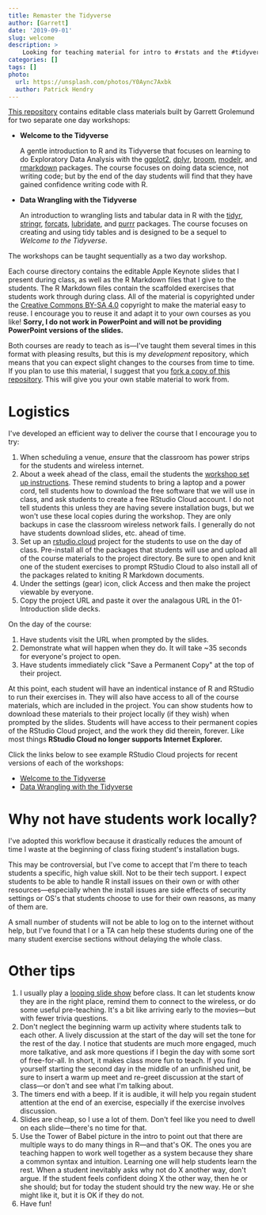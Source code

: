 ```yaml
---
title: Remaster the Tidyverse
author: [Garrett]
date: '2019-09-01'
slug: welcome
description: >
    Looking for teaching material for intro to #rstats and the #tidyverse? I've made mine easier to reuse. Please help yourself!
categories: []
tags: []
photo:
  url: https://unsplash.com/photos/Y0Aync7Axbk
  author: Patrick Hendry
---
```





[This repository](https://github.com/rstudio-education/remaster-the-tidyverse/tree/master) contains editable class materials built by Garrett Grolemund for two separate one day workshops:

* **Welcome to the Tidyverse**
    
    A gentle introduction to R and its Tidyverse that focuses on learning to do Exploratory Data Analysis with the [ggplot2](https://ggplot2.tidyverse.org/), [dplyr](https://dplyr.tidyverse.org/), [broom](https://broom.tidyverse.org/), [modelr](https://modelr.tidyverse.org/), and [rmarkdown](https://rmarkdown.rstudio.com/) packages. The course focuses on doing data science, not writing code; but by the end of the day students will find that they have gained confidence writing code with R.
    
* **Data Wrangling with the Tidyverse**
    
    An introduction to wrangling lists and tabular data in R with the [tidyr](https://tidyr.tidyverse.org/), [stringr](https://stringr.tidyverse.org/), [forcats](https://forcats.tidyverse.org/), [lubridate](https://lubridate.tidyverse.org/), and [purrr](https://purrr.tidyverse.org/) packages. The course focuses on creating and using tidy tables and is designed to be a sequel to _Welcome to the Tidyverse_.
    
The workshops can be taught sequentially as a two day workshop.

Each course directory contains the editable Apple Keynote slides that I present during class, as well as the R Markdown files that I give to the students. The R Markdown files contain the scaffolded exercises that students work through during class. All of the material is copyrighted under the [Creative Commons BY-SA 4.0](https://creativecommons.org/licenses/by-sa/4.0/) copyright to make the material easy to reuse. I encourage you to reuse it and adapt it to your own courses as you like! **Sorry, I do not work in PowerPoint and will not be providing PowerPoint versions of the slides.**

Both courses are ready to teach as is—I've taught them several times in this format with pleasing results, but this is my _development_ repository, which means that you can expect slight changes to the courses from time to time. If you plan to use this material, I suggest that you [fork a copy of this repository](https://help.github.com/en/articles/fork-a-repo). This will give you your own stable material to work from.

# Logistics

I've developed an efficient way to deliver the course that I encourage you to try:

1. When scheduling a venue, _ensure_ that the classroom has power strips for the students and wireless internet.
1. About a week ahead of the class, email the students the [workshop set up instructions](https://github.com/rstudio-education/remaster-the-tidyverse/blob/master/Welcome-To-The-Tidyverse/install-instructions.md). These remind students to bring a laptop and a power cord, tell students how to download the free software that we will use in class, and ask students to create a free RStudio Cloud account. I do not tell students this unless they are having severe installation bugs, but we won't use these local copies during the workshop. They are only backups in case the classroom wireless network fails. I generally do not have students download slides, etc. ahead of time.
1. Set up an [rstudio.cloud](https://rstudio.cloud/learn/guide) project for the students to use on the day of class. Pre-install all of the packages that students will use and upload all of the course materials to the project directory. Be sure to open and knit one of the student exercises to prompt RStudio Cloud to also install all of the packages related to kniting R Markdown documents.
1. Under the settings (gear) icon, click Access and then make the project viewable by everyone.
1. Copy the project URL and paste it over the analagous URL in the 01-Introduction slide decks.

On the day of the course:

1. Have students visit the URL when prompted by the slides.
1. Demonstrate what will happen when they do. It will take ~35 seconds for everyone's project to open.
1. Have students immediately click "Save a Permanent Copy" at the top of their project.

At this point, each student will have an indentical instance of R and RStudio to run their exercises in. They will also have access to all of the course materials, which are included in the project. You can show students how to download these materials to their project locally (if they wish) when prompted by the slides. Students will have access to their permanent copies of the RStudio Cloud project, and the work they did therein, forever. Like most things **RStudio Cloud no longer supports Internet Explorer.**

Click the links below to see example RStudio Cloud projects for recent versions of each of the workshops:

* [Welcome to the Tidyverse](https://rstudio.cloud/project/385945)
* [Data Wrangling with the Tidyverse](https://rstudio.cloud/project/385988)

# Why not have students work locally?

I've adopted this workflow because it drastically reduces the amount of time I waste at the beginning of class fixing student's installation bugs.

This may be controversial, but I've come to accept that I'm there to teach students a specific, high value skill. Not to be their tech support. I expect students to be able to handle R install issues on their own or with other resources—especially when the install issues are side effects of security settings or OS's that students choose to use for their own reasons, as many of them are.

A small number of students will not be able to log on to the internet without help, but I've found that I or a TA can help these students during one of the many student exercise sections without delaying the whole class.

# Other tips

1. I usually play a [looping slide show](https://github.com/rstudio-education/remaster-the-tidyverse/blob/master/Welcome-To-The-Tidyverse/keynotes/00-Preclass-loop.key) before class. It can let students know they are in the right place, remind them to connect to the wireless, or do some useful pre-teaching. It's a bit like arriving early to the movies—but with fewer trivia questions.
1. Don't neglect the beginning warm up activity where students talk to each other. A lively discussion at the start of the day will set the tone for the rest of the day. I notice that students are much more engaged, much more talkative, and ask more questions if I begin the day with some sort of free-for-all. In short, it makes class more fun to teach. If you find yourself starting the second day in the middle of an unfinished unit, be sure to insert a warm up meet and re-greet discussion at the start of class—or don't and see what I'm talking about.
1. The timers end with a beep. If it is audible, it will help you regain student attention at the end of an exercise, especially if the exercise involves discussion.
1. Slides are cheap, so I use a lot of them. Don't feel like you need to dwell on each slide—there's no time for that.
1. Use the Tower of Babel picture in the intro to point out that there are multiple ways to do many things in R—and that's OK. The ones you are teaching happen to work well together as a system because they share a common syntax and intuition. Learning one will help students learn the rest. When a student inevitably asks why not do X another way, don't argue. If the student feels confident doing X the other way, then he or she should; but for today the student should try the new way. He or she might like it, but it is OK if they do not.
1. Have fun!


